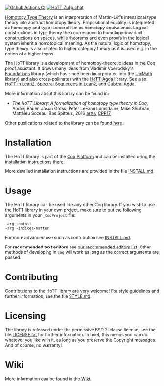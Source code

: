 [![Github Actions CI][1]][2]
[![HoTT Zulip chat][3]][4]

[Homotopy Type Theory][5] is an interpretation of
Martin-Löf’s intensional type theory into abstract homotopy theory.
Propositional equality is interpreted as homotopy and type isomorphism as
homotopy equivalence. Logical constructions in type theory then correspond to
homotopy-invariant constructions on spaces, while theorems and even proofs in
the logical system inherit a homotopical meaning. As the natural logic of
homotopy, type theory is also related to higher category theory as it is used
e.g. in the notion of a higher topos.

The HoTT library is a development of homotopy-theoretic ideas in the Coq proof
assistant. It draws many ideas from Vladimir Voevodsky's [Foundations][6]
library (which has since been incorporated into the [UniMath][7] library) and
also cross-pollinates with the [HoTT-Agda][8] library. See also: [HoTT in
Lean2][9], [Spectral Sequences in Lean2][10], and [Cubical Agda][11].

More information about this library can be found in:

- _The HoTT Library: A formalization of homotopy type theory in Coq_, Andrej
  Bauer, Jason Gross, Peter LeFanu Lumsdaine, Mike Shulman, Matthieu Sozeau, Bas
  Spitters, 2016 [arXiv][12] [CPP17][13]

Other publications related to the library can be found
[here][14].

# Installation

The HoTT library is part of the [Coq
Platform][15] and can be installed using
the installation instructions there.

More detailed installation instructions are provided in the file
[INSTALL.md](/INSTALL.md).

# Usage

The HoTT library can be used like any other Coq library. If you wish to use the
HoTT library in your own project, make sure to put the following arguments in
your `_CoqProject` file:

```
-arg -noinit
-arg -indices-matter
```

For more advanced use such as contribution see [INSTALL.md](/INSTALL.md).

For **recommended text editors** see [our recommended editors
list](./INSTALL.md#4-editors). Other methods of developing in `coq` will work as
long as the correct arguments are passed.

# Contributing

Contributions to the HoTT library are very welcome! For style guidelines and
further information, see the file [STYLE.md](/STYLE.md).

# Licensing

The library is released under the permissive BSD 2-clause license, see the file
[LICENSE.txt](/LICENSE.txt) for further information. In brief, this means you
can do whatever you like with it, as long as you preserve the Copyright
messages. And of course, no warranty!

# Wiki

More information can be found in the [Wiki][22].


[1]: https://github.com/HoTT/HoTT/workflows/CI/badge.svg?branch=master
[2]: https://github.com/HoTT/HoTT/actions?query=workflow%3ACI+branch%3Amaster
[3]: https://img.shields.io/badge/zulip-join_chat-brightgreen.svg
[4]: https://hott.zulipchat.com/

[5]: http://homotopytypetheory.org/

[6]: https://github.com/vladimirias/Foundations
[7]: https://github.com/UniMath/UniMath
[8]: https://github.com/HoTT/HoTT-Agda
[9]: https://github.com/leanprover/lean2/tree/master/hott
[10]: https://github.com/cmu-phil/Spectral
[11]: https://agda.readthedocs.io/en/v2.6.0.1/language/cubical.html

[12]: https://arxiv.org/abs/1610.04591
[13]: http://cpp2017.mpi-sws.org/
[14]: https://github.com/HoTT/HoTT/wiki/Publications-based-on-the-HoTT-library
[15]: https://github.com/coq/platform/releases

[22]: https://github.com/HoTT/HoTT/wiki